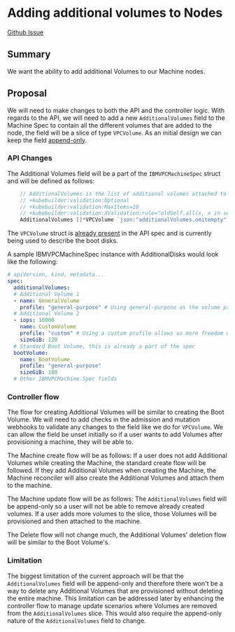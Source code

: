 # Adding additional volumes to Nodes

[Github Issue](https://github.com/kubernetes-sigs/cluster-api-provider-ibmcloud/issues/1920)

## Summary
We want the ability to add additional Volumes to our Machine nodes.

## Proposal
We will need to make changes to both the API and the controller logic.
With regards to the API, we will need to add a new `AdditionalVolumes` field to the Machine Spec to contain all the different volumes that are added to the node, the field will be a slice of type `VPCVolume`. As an initial design we can keep the field [append-only](https://kubernetes.io/blog/2022/09/29/enforce-immutability-using-cel/#append-only-list-of-containers).

### API Changes
The Additional Volumes field will be a part of the `IBMVPCMachineSpec` struct and will be defined as follows:
```go
    // AdditionalVolumes is the list of additional volumes attached to the disk
	// +kubebuilder:validation:Optional
	// +kubebuilder:validation:MaxItems=10
	// +kubebuilder:validation:XValidation:rule="oldSelf.all(x, x in self)",message="Values may only be added"
	AdditionalVolumes []*VPCVolume `json:"additionalVolumes,omitempty"`
```

The `VPCVolume` struct is [already present](https://github.com/kubernetes-sigs/cluster-api-provider-ibmcloud/blob/3bf33db00c0a46dfc2b78861e8519072fa51b441/api/v1beta2/ibmvpcmachine_types.go#L99) in the API spec and is currently being used to describe the boot disks.

A sample IBMVPCMachineSpec instance with AdditionalDisks would look like the following:
```yaml
# apiVersion, kind, metadata...
spec:
  additionalVolumes:
  # Additional Volume 1
  - name: GeneralVolume
    profile: "general-purpose" # Using general-purpose as the volume profile here allows us to use the defaults associated with this template
  # Additional Volume 2
  - iops: 10000
    name: CustomVolume
    profile: "custom" # Using a custom profile allows us more freedom when choosing the volume spec
    sizeGiB: 120
  # Standard Boot Volume, this is already a part of the spec
  bootVolume:
    name: BootVolume
    profile: "general-purpose"
    sizeGiB: 100
  # Other IBMVPCMachine.Spec fields
```

### Controller flow
The flow for creating Additional Volumes will be similar to creating the Boot Volume.
We will need to add checks in the admission and mutation webhooks to validate any changes to the field like we do for `VPCVolume`.
We can allow the field be unset initially so if a user wants to add Volumes after provisioning a machine, they will be able to.

The Machine create flow will be as follows:
If a user does not add Additional Volumes while creating the Machine, the standard create flow will be followed.
If they add Additional Volumes when creating the Machine, the Machine reconciler will also create the Additional Volumes and attach them to the machine.

The Machine update flow will be as follows:
The `AdditionalVolumes` field will be append-only so a user will not be able to remove already created volumes. If a user adds more volumes to the slice, those Volumes will be provisioned and then attached to the machine.

The Delete flow will not change much, the Additional Volumes' deletion flow will be similar to the Boot Volume's. 

### Limitation
The biggest limitation of the current approach will be that the `AdditionalVolumes` field will be append-only and therefore there won't be a way to delete any Additional Volumes that are provisioned without deleting the entire machine.
This limitation can be addressed later by enhancing the controller flow to manage update scenarios where Volumes are removed from the `AdditionalVolumes` slice. This would also require the append-only nature of the `AdditionalVolumes` field to change.

